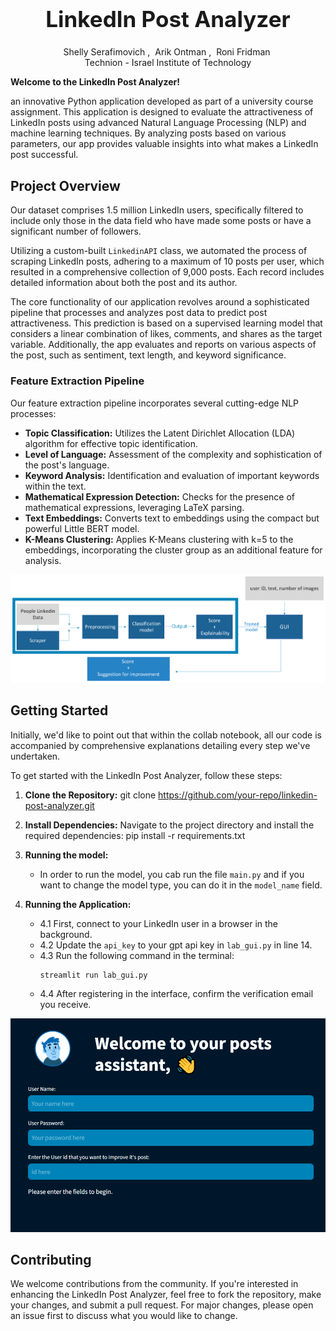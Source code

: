 
<h1 align='center' style="text-align:center; font-weight:bold; font-size:2.5em"> LinkedIn Post Analyzer<br> </h1>
<p align='center' style="text-align:center;font-size:1em;">
    <a>Shelly Serafimovich</a>&nbsp;,&nbsp;
    <a>Arik Ontman</a>&nbsp;,&nbsp;
    <a>Roni Fridman</a>&nbsp;
    <br/> 
    Technion - Israel Institute of Technology<br/> 
    
</p>


**Welcome to the LinkedIn Post Analyzer!**</p>
an innovative Python application developed as part of a university course assignment. This application is designed to evaluate the attractiveness of LinkedIn posts using advanced Natural Language Processing (NLP) and machine learning techniques. By analyzing posts based on various parameters, our app provides valuable insights into what makes a LinkedIn post successful.

## Project Overview

Our dataset comprises 1.5 million LinkedIn users, specifically filtered to include only those in the data field who have made some posts or have a significant number of followers.</p>
Utilizing a custom-built `LinkedinAPI` class, we automated the process of scraping LinkedIn posts, adhering to a maximum of 10 posts per user, which resulted in a comprehensive collection of 9,000 posts. Each record includes detailed information about both the post and its author.

The core functionality of our application revolves around a sophisticated pipeline that processes and analyzes post data to predict post attractiveness. This prediction is based on a supervised learning model that considers a linear combination of likes, comments, and shares as the target variable. Additionally, the app evaluates and reports on various aspects of the post, such as sentiment, text length, and keyword significance.

### Feature Extraction Pipeline

Our feature extraction pipeline incorporates several cutting-edge NLP processes:

- **Topic Classification:** Utilizes the Latent Dirichlet Allocation (LDA) algorithm for effective topic identification.
- **Level of Language:** Assessment of the complexity and sophistication of the post's language.
- **Keyword Analysis:** Identification and evaluation of important keywords within the text.
- **Mathematical Expression Detection:** Checks for the presence of mathematical expressions, leveraging LaTeX parsing.
- **Text Embeddings:** Converts text to embeddings using the compact but powerful Little BERT model.
- **K-Means Clustering:** Applies K-Means clustering with k=5 to the embeddings, incorporating the cluster group as an additional feature for analysis.

![alt text](https://github.com/RoniFridman1/data_collection_lab_094290/blob/main/lab_in_data_collection_model.png?raw=true)


## Getting Started
Initially, we'd like to point out that within the collab notebook, all our code is accompanied by comprehensive explanations detailing every step we've undertaken.

To get started with the LinkedIn Post Analyzer, follow these steps:

1. **Clone the Repository:**
git clone https://github.com/your-repo/linkedin-post-analyzer.git

2. **Install Dependencies:**
Navigate to the project directory and install the required dependencies:
pip install -r requirements.txt

3. **Running the model:**
    - In order to run the model, you cab run the file `main.py` and if you want to change the model type, you can do it in the `model_name` field.

4. **Running the Application:**
    - 4.1 First, connect to your LinkedIn user in a browser in the background.
    - 4.2 Update the `api_key` to your gpt api key in `lab_gui.py` in line 14.
    - 4.3 Run the following command in the terminal:
      ```
      streamlit run lab_gui.py
      ```
    - 4.4 After registering in the interface, confirm the verification email you receive.
      
![alt text](https://github.com/RoniFridman1/data_collection_lab_094290/blob/main/GUI.png?raw=true)

## Contributing

We welcome contributions from the community. If you're interested in enhancing the LinkedIn Post Analyzer, feel free to fork the repository, make your changes, and submit a pull request. For major changes, please open an issue first to discuss what you would like to change.

